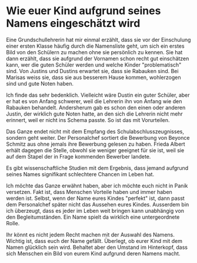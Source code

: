 # Wie euer Kind aufgrund seines Namens eingeschätzt wird

Eine Grundschullehrerin hat mir einmal erzählt, dass sie vor der Einschulung einer ersten Klasse häufig durch die Namensliste geht, um sich ein erstes Bild von den Schülern zu machen ohne sie persönlich zu kennen. Sie hat dann erzählt, dass
sie aufgrund der Vornamen schon recht gut einschätzen kann, wer die guten Schüler werden und welche Kinder "problematisch" sind. Von Justins und Dustins erwartet sie, dass sie Rabauken sind. Bei Marisas weiss sie, dass sie aus besserem Hause kommen, wohlerzogen sind und gute Noten haben.

Ich finde das sehr bedenklich. Vielleicht wäre Dustin ein guter Schüler, aber er hat es von Anfang schwerer, weil die Lehrerin ihn von Anfang wie den Rabauken behandelt. Andersherum gab es schon den einen oder anderen Justin, der wirklich gute Noten hatte, an den sich die Lehrerin nicht mehr erinnert, weil er nicht ins Schema passte. So ist das mit Vorurteilen.

Das Ganze endet nicht mit dem Empfang des Schulabschlusszeugnisses, sondern geht weiter. Der Personalchef sortiert die Bewerbung von Beyonce Schmitz aus ohne jemals ihre Bewerbung gelesen zu haben. Frieda Albert erhält dagegen die Stelle, obwohl sie weniger geeignet für sie ist, weil sie auf dem Stapel der in Frage kommenden Bewerber landete.

Es gibt wissenschaftliche Studien mit dem Ergebnis, dass jemand aufgrund seines Names signifikant schlechtere Chancen im Leben hat.

Ich möchte das Ganze erwähnt haben, aber ich möchte euch nicht in Panik versetzen. Fakt ist, dass Menschen Vorteile haben und immer haben werden ist. Selbst, wenn der Name eures Kindes "perfekt" ist, dann passt dem Personalchef später nicht das Aussehen eures Kindes. Ausserdem bin ich überzeugt, dass es jeder im Leben weit bringen kann unabhängig von den Begleitumständen. Ein Name spielt da wirklich eine untergeordnete Rolle.

Ihr könnt es nicht jedem Recht machen mit der Auswahl des Namens. Wichtig ist, dass euch der Name gefällt. Überlegt, ob eurer Kind mit dem Namen glücklich sein wird. Behaltet aber den Umstand im Hinterkopf, dass sich Menschen ein Bild von eurem Kind aufgrund deren Namens macht. 